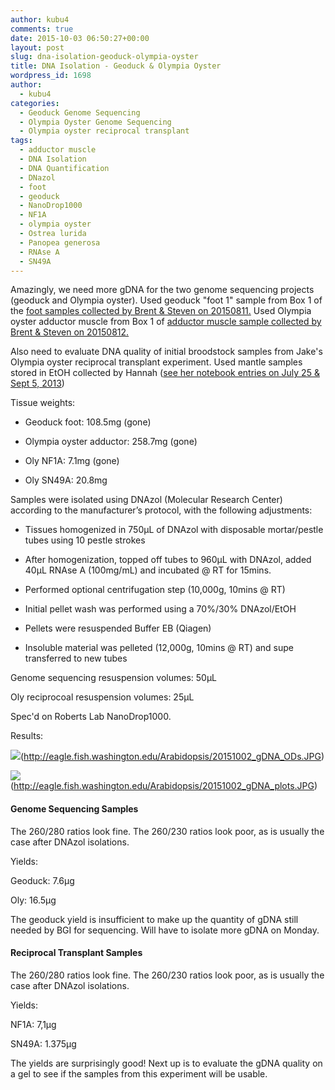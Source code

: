 ```yaml
---
author: kubu4
comments: true
date: 2015-10-03 06:50:27+00:00
layout: post
slug: dna-isolation-geoduck-olympia-oyster
title: DNA Isolation - Geoduck & Olympia Oyster
wordpress_id: 1698
author:
  - kubu4
categories:
  - Geoduck Genome Sequencing
  - Olympia Oyster Genome Sequencing
  - Olympia oyster reciprocal transplant
tags:
  - adductor muscle
  - DNA Isolation
  - DNA Quantification
  - DNazol
  - foot
  - geoduck
  - NanoDrop1000
  - NF1A
  - olympia oyster
  - Ostrea lurida
  - Panopea generosa
  - RNAse A
  - SN49A
---
```


Amazingly, we need more gDNA for the two genome sequencing projects (geoduck and Olympia oyster). Used geoduck "foot 1" sample from Box 1 of the [foot samples collected by Brent & Steven on 20150811.](https://onsnetwork.org/halfshell/2015/08/11/big-day-big-clam/) Used Olympia oyster adductor muscle from Box 1 of [adductor muscle sample collected by Brent & Steven on 20150812.](http://onsnetwork.org/halfshell/2015/08/12/another-day-another-species/)

Also need to evaluate DNA quality of initial broodstock samples from Jake's Olympia oyster reciprocal transplant experiment. Used mantle samples stored in EtOH collected by Hannah ([see her notebook entries on July 25 & Sept 5, 2013](https://genefish.wikispaces.com/Hannah's+notebook))

Tissue weights:




    
  * Geoduck foot: 108.5mg (gone)

    
  * Olympia oyster adductor: 258.7mg (gone)

    
  * Oly NF1A: 7.1mg (gone)

    
  * Oly SN49A: 20.8mg





Samples were isolated using DNAzol (Molecular Research Center) according to the manufacturer’s protocol, with the following adjustments:




    
  * Tissues homogenized in 750μL of DNAzol with disposable mortar/pestle tubes using 10 pestle strokes

    
  * After homogenization, topped off tubes to 960μL with DNAzol, added 40μL RNAse A (100mg/mL) and incubated @ RT for 15mins.

    
  * Performed optional centrifugation step (10,000g, 10mins @ RT)

    
  * Initial pellet wash was performed using a 70%/30% DNAzol/EtOH

    
  * Pellets were resuspended Buffer EB (Qiagen)

    
  * Insoluble material was pelleted (12,000g, 10mins @ RT) and supe transferred to new tubes





Genome sequencing resuspension volumes: 50μL

Oly reciprocoal resuspension volumes: 25μL

Spec'd on Roberts Lab NanoDrop1000.

Results:

![](https://eagle.fish.washington.edu/Arabidopsis/20151002_gDNA_ODs.JPG)(http://eagle.fish.washington.edu/Arabidopsis/20151002_gDNA_ODs.JPG)

![](https://eagle.fish.washington.edu/Arabidopsis/20151002_gDNA_plots.JPG)(http://eagle.fish.washington.edu/Arabidopsis/20151002_gDNA_plots.JPG)





#### Genome Sequencing Samples



The 260/280 ratios look fine. The 260/230 ratios look poor, as is usually the case after DNAzol isolations.

Yields:

Geoduck: 7.6μg

Oly: 16.5μg

The geoduck yield is insufficient to make up the quantity of gDNA still needed by BGI for sequencing. Will have to isolate more gDNA on Monday.





#### Reciprocal Transplant Samples



The 260/280 ratios look fine. The 260/230 ratios look poor, as is usually the case after DNAzol isolations.

Yields:

NF1A: 7,1μg

SN49A: 1.375μg

The yields are surprisingly good! Next up is to evaluate the gDNA quality on a gel to see if the samples from this experiment will be usable.
